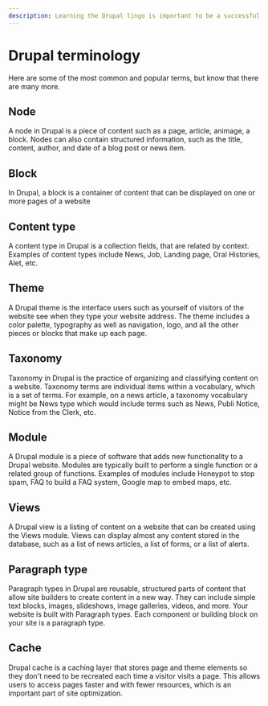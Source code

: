 ```yaml
---
description: Learning the Drupal lingo is important to be a successful content manager.
---
```


# Drupal terminology

Here are some of the most common and popular terms, but know that there are many more.

## Node

A node in Drupal is a piece of content such as a page, article, animage, a block. Nodes can also contain structured information, such as the title, content, author, and date of a blog post or news item.

## Block

In Drupal, a block is a container of content that can be displayed on one or more pages of a website

## Content type

A content type in Drupal is a collection fields, that are related by context. Examples of content types include News, Job, Landing page, Oral Histories, Alet, etc.

## Theme

A Drupal theme is the interface users such as yourself of visitors of the website see when they type your website address. The theme includes a color palette, typography as well as navigation, logo, and all the other pieces or blocks that make up each page.

## Taxonomy

Taxonomy in Drupal is the practice of organizing and classifying content on a website. Taxonomy terms are individual items within a vocabulary, which is a set of terms. For example, on a news article, a taxonomy vocabulary might be News type which would include terms such as News, Publi Notice, Notice from the Clerk, etc.

## Module

A Drupal module is a piece of software that adds new functionality to a Drupal website. Modules are typically built to perform a single function or a related group of functions. Examples of modules include Honeypot to stop spam, FAQ to build a FAQ system, Google map to embed maps, etc.

## Views

A Drupal view is a listing of content on a website that can be created using the Views module. Views can display almost any content stored in the database, such as a list of news articles, a list of forms, or a list of alerts.

## Paragraph type

Paragraph types in Drupal are reusable, structured parts of content that allow site builders to create content in a new way. They can include simple text blocks, images, slideshows, image galleries, videos, and more. Your website is built with Paragraph types. Each component or building block on your site is a paragraph type.

## Cache

Drupal cache is a caching layer that stores page and theme elements so they don't need to be recreated each time a visitor visits a page. This allows users to access pages faster and with fewer resources, which is an important part of site optimization.
